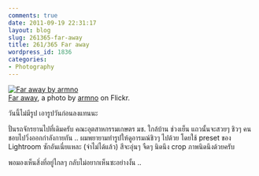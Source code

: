 ```yaml
---
comments: true
date: 2011-09-19 22:31:17
layout: blog
slug: 261365-far-away
title: 261/365 Far away
wordpress_id: 1836
categories:
- Photography
---
```


[![Far away by armno](http://farm7.static.flickr.com/6202/6155523102_079a373e37.jpg)](http://www.flickr.com/photos/armno/6155523102/)  
[Far away](http://www.flickr.com/photos/armno/6155523102/), a photo by [armno](http://www.flickr.com/photos/armno/) on Flickr.

วันนี้ไม่มีรูป เอารูปวันก่อนลงแทนนะ  

  

ปั่นรถจักรยานไปที่เดิมครับ คณะอุตสาหกรรมเกษตร มช. ใกล้บ้าน ช่วงเย็น แถวนั้นจะสวยๆ ชิวๆ คนชอบไปวิ่งออกกำลังกายกัน .. ผมพยายามทำรูปให้ดูอารมณ์ชิวๆ ไปด้วย โดยใช้ preset ของ Lightroom ซักอันเนี่ยแหละ (จำไม่ได้แล้ว) สีจะอุ่นๆ จืดๆ นิดนึง crop ภาพนิดนึงด้วยครับ  

  

พอมองเห็นสิ่งที่อยู่ไกลๆ กลับไม่อยากเห็นซะอย่างงั้น ..
